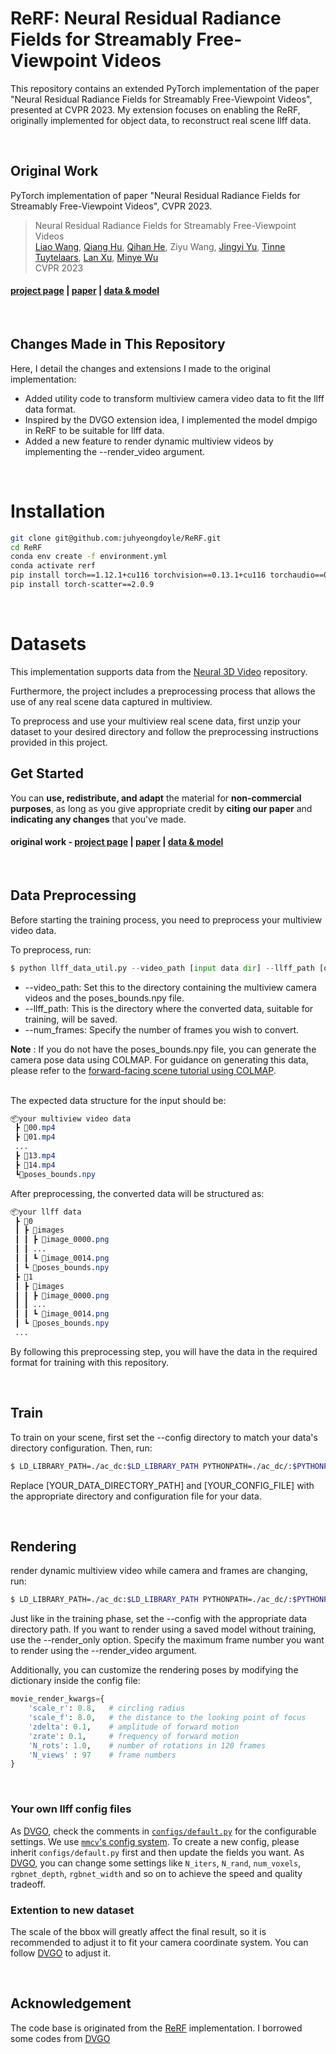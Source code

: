 # ReRF: Neural Residual Radiance Fields for Streamably Free-Viewpoint Videos
This repository contains an extended PyTorch implementation of the paper "Neural Residual Radiance Fields for Streamably Free-Viewpoint Videos", presented at CVPR 2023. My extension focuses on enabling the ReRF, originally implemented for object data, to reconstruct real scene llff data.

<br>

## Original Work
PyTorch implementation of paper "Neural Residual Radiance Fields for Streamably Free-Viewpoint Videos", CVPR 2023.

> Neural Residual Radiance Fields for Streamably Free-Viewpoint Videos   
> [Liao Wang](https://aoliao12138.github.io/), [Qiang Hu](https://qianghu-huber.github.io/qianghuhomepage/), 
>[Qihan He](https://www.linkedin.com/in/qihan-he-a378a61b7/), Ziyu Wang, [Jingyi Yu](http://www.yu-jingyi.com/),
>[Tinne Tuytelaars](https://homes.esat.kuleuven.be/~tuytelaa/), [Lan Xu](https://www.xu-lan.com/index.html), [Minye Wu](https://wuminye.com/)  
> CVPR 2023
> 

#### [project page](https://aoliao12138.github.io/ReRF/) | [paper](https://arxiv.org/abs/2304.04452) | [data & model](https://github.com/aoliao12138/ReRF_Dataset)

<br>

## Changes Made in This Repository

Here, I detail the changes and extensions I made to the original implementation:

- Added utility code to transform multiview camera video data to fit the llff data format.
- Inspired by the DVGO extension idea, I implemented the model dmpigo in ReRF to be suitable for llff data.
- Added a new feature to render dynamic multiview videos by implementing the --render_video argument.

<br>

# Installation

```bash
git clone git@github.com:juhyeongdoyle/ReRF.git
cd ReRF
conda env create -f environment.yml
conda activate rerf
pip install torch==1.12.1+cu116 torchvision==0.13.1+cu116 torchaudio==0.12.1 --extra-index-url https://download.pytorch.org/whl/cu116
pip install torch-scatter==2.0.9
```

<br>

# Datasets

This implementation supports data from the [Neural 3D Video](https://github.com/facebookresearch/Neural_3D_Video) repository.

Furthermore, the project includes a preprocessing process that allows the use of any real scene data captured in multiview.

To preprocess and use your multiview real scene data, first unzip your dataset to your desired directory and follow the preprocessing instructions provided in this project.

## Get Started
You can **use, redistribute, and adapt** the material for **non-commercial purposes**, as long as you give appropriate credit by **citing our paper** and **indicating any changes** that you've made.

#### original work - [project page](https://aoliao12138.github.io/ReRF/) | [paper](https://arxiv.org/abs/2304.04452) | [data & model](https://github.com/aoliao12138/ReRF_Dataset) 

<br>

## Data Preprocessing
Before starting the training process, you need to preprocess your multiview video data.

To preprocess, run:
```python
$ python llff_data_util.py --video_path [input data dir] --llff_path [output data dir] --num_frames 100
```

- --video_path: Set this to the directory containing the multiview camera videos and the poses_bounds.npy file.
- --llff_path: This is the directory where the converted data, suitable for training, will be saved.
- --num_frames: Specify the number of frames you wish to convert.


<b>Note</b> : If you do not have the poses_bounds.npy file, you can generate the camera pose data using COLMAP. For guidance on generating this data, please refer to the [forward-facing scene tutorial using COLMAP]("https://sunset1995.github.io/dvgo/tutor_forward_facing.html").

<br>
The expected data structure for the input should be:

```css
📦your multiview video data
 ┣ 📜00.mp4
 ┣ 📜01.mp4
 ...
 ┣ 📜13.mp4
 ┣ 📜14.mp4
 ┗📜poses_bounds.npy
```
After preprocessing, the converted data will be structured as:
```css
📦your llff data
 ┣ 📂0
 ┃ ┣ 📂images
 ┃ ┃ ┣ 📜image_0000.png
 ┃ ┃ ...
 ┃ ┃ ┗ 📜image_0014.png
 ┃ ┗ 📜poses_bounds.npy
 ┣ 📂1
 ┃ ┣ 📂images
 ┃ ┃ ┣ 📜image_0000.png
 ┃ ┃ ...
 ┃ ┃ ┗ 📜image_0014.png
 ┃ ┗ 📜poses_bounds.npy
 ...
```
By following this preprocessing step, you will have the data in the required format for training with this repository.

<br>

## Train
To train on your scene, first set the --config directory to match your data's directory configuration. Then, run:
```bash
$ LD_LIBRARY_PATH=./ac_dc:$LD_LIBRARY_PATH PYTHONPATH=./ac_dc/:$PYTHONPATH python run.py --config [YOUR_DATA_DIRECTORY_PATH]/[YOUR_CONFIG_FILE].py --render_test
```
Replace [YOUR_DATA_DIRECTORY_PATH] and [YOUR_CONFIG_FILE] with the appropriate directory and configuration file for your data.


<br>

## Rendering
render dynamic multiview video while camera and frames are changing, run:
```bash
$ LD_LIBRARY_PATH=./ac_dc:$LD_LIBRARY_PATH PYTHONPATH=./ac_dc/:$PYTHONPATH run.py --config [YOUR_DATA_DIRECTORY_PATH]/[YOUR_CONFIG_FILE].py --render_only --render_video 100
```

Just like in the training phase, set the --config with the appropriate data directory path. If you want to render using a saved model without training, use the --render_only option. Specify the maximum frame number you want to render using the --render_video argument.

Additionally, you can customize the rendering poses by modifying the dictionary inside the config file:

```python
movie_render_kwargs={
    'scale_r': 0.8,   # circling radius
    'scale_f': 8.0,   # the distance to the looking point of focus
    'zdelta': 0.1,    # amplitude of forward motion
    'zrate': 0.1,     # frequency of forward motion
    'N_rots': 1.0,    # number of rotations in 120 frames
    'N_views' : 97    # frame numbers
}
```

<br>


### Your own llff config files
As [DVGO](https://github.com/sunset1995/DirectVoxGO), check the comments in [`configs/default.py`](./configs/default.py) for the configurable settings.
We use [`mmcv`'s config system](https://mmcv.readthedocs.io/en/latest/understand_mmcv/config.html).
To create a new config, please inherit `configs/default.py` first and then update the fields you want.
As [DVGO](https://github.com/sunset1995/DirectVoxGO), you can change some settings like `N_iters`, `N_rand`, `num_voxels`, `rgbnet_depth`, `rgbnet_width` and so on to achieve the speed and quality tradeoff.

### Extention to new dataset

The scale of the bbox will greatly affect the final result, so it is recommended to adjust it to fit your camera coordinate system.
You can follow [DVGO](https://github.com/sunset1995/DirectVoxGO#:~:text=Extention%20to%20new%20dataset) to adjust it.

<br>


## Acknowledgement

The code base is originated from the [ReRF](https://github.com/sunset1995/DirectVoxGO) implementation. I borrowed some codes from [DVGO](https://github.com/sunset1995/DirectVoxGO) 



